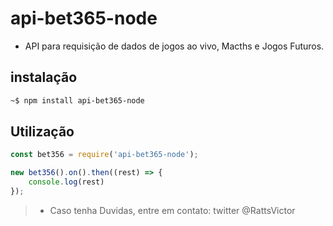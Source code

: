 # api-bet365-node

- API para requisição de dados de jogos ao vivo, Macths e Jogos Futuros.

## instalação

```sh
~$ npm install api-bet365-node
```

## Utilização

```js
const bet356 = require('api-bet365-node');

new bet356().on().then((rest) => {
    console.log(rest)
});

```

>- Caso tenha Duvidas, entre em contato: twitter @RattsVictor

